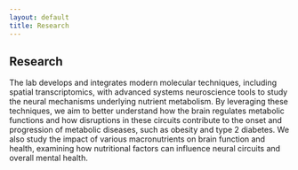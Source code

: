 ```yaml
---
layout: default
title: Research
---
```


## Research

<div class="research-container">
<!--    <div class="video-container">
        <video width="600" controls autoplay loop>
            <source src="/sunlab/mesoscope.mp4" type="video/mp4">
            Your browser does not support the video tag.
        </video>
        <p class="video-caption">2-Photon imaging of mouse hippocampus showing activities of > 5000 neurons.</p>
    </div>
    -->
    <div class="research-description">
        <p>The lab develops and integrates modern molecular techniques, including spatial transcriptomics, with advanced systems neuroscience tools to study the neural mechanisms underlying nutrient metabolism. By leveraging these techniques, we aim to better understand how the brain regulates metabolic functions and how disruptions in these circuits contribute to the onset and progression of metabolic diseases, such as obesity and type 2 diabetes. We also study the impact of various macronutrients on brain function and health, examining how nutritional factors can influence neural circuits and overall mental health.</p>
    </div>
</div>
